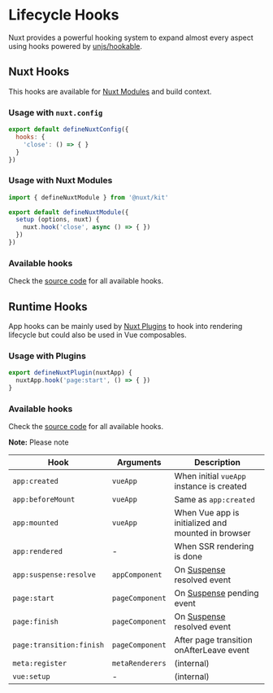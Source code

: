 # Lifecycle Hooks

Nuxt provides a powerful hooking system to expand almost every aspect using hooks powered by [unjs/hookable](https://github.com/unjs/hookable).

## Nuxt Hooks

This hooks are available for [Nuxt Modules](/docs/advanced/modules) and build context.

### Usage with `nuxt.config`

```js [nuxt.config]
export default defineNuxtConfig({
  hooks: {
    'close': () => { }
  }
})
```

### Usage with Nuxt Modules

```js
import { defineNuxtModule } from '@nuxt/kit'

export default defineNuxtModule({
  setup (options, nuxt) {
    nuxt.hook('close', async () => { })
  })
})
```

### Available hooks

Check the [source code](https://github.com/nuxt/framework/blob/main/packages/schema/src/types/hooks.ts#L55) for all available hooks.

## Runtime Hooks

App hooks can be mainly used by [Nuxt Plugins](/docs/directory-structure/plugins) to hook into rendering lifecycle but could also be used in Vue composables.

### Usage with Plugins

```js [plugins/test.ts]
export defineNuxtPlugin(nuxtApp) {
  nuxtApp.hook('page:start', () => { })
}
```

### Available hooks

Check the [source code](https://github.com/nuxt/framework/blob/main/packages/nuxt3/src/app/nuxt.ts#L18) for all available hooks.

**Note:** Please note

Hook                    | Arguments         | Description
------------------------|-------------------|---------------
`app:created`           | `vueApp`          | When initial `vueApp` instance is created
`app:beforeMount`       | `vueApp`          | Same as `app:created`
`app:mounted`           | `vueApp`          | When Vue app is initialized and mounted in browser
`app:rendered`          | -                 | When SSR rendering is done
`app:suspense:resolve`  | `appComponent`    | On [Suspense](https://vuejs.org/guide/built-ins/suspense.html#suspense) resolved event
`page:start`            | `pageComponent`   | On [Suspense](https://vuejs.org/guide/built-ins/suspense.html#suspense) pending event
`page:finish`           | `pageComponent`   | On [Suspense](https://vuejs.org/guide/built-ins/suspense.html#suspense) resolved event
`page:transition:finish`| `pageComponent`   | After page transition onAfterLeave event
`meta:register`        | `metaRenderers`   | (internal)
`vue:setup`            | -                 | (internal)
